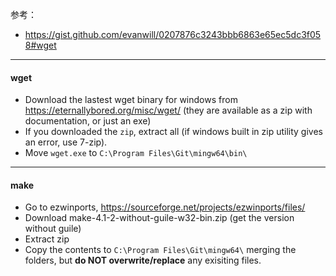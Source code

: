 

参考：

- https://gist.github.com/evanwill/0207876c3243bbb6863e65ec5dc3f058#wget


---
#### wget
- Download the lastest wget binary for windows from https://eternallybored.org/misc/wget/ (they are available as a zip with documentation, or just an exe)
- If you downloaded the `zip`, extract all (if windows built in zip utility gives an error, use 7-zip).
- Move `wget.exe` to `C:\Program Files\Git\mingw64\bin\`


---

#### make

- Go to ezwinports, https://sourceforge.net/projects/ezwinports/files/
- Download make-4.1-2-without-guile-w32-bin.zip (get the version without guile)
- Extract zip
- Copy the contents to `C:\Program Files\Git\mingw64\` merging the folders, but **do NOT overwrite/replace** any exisiting files.